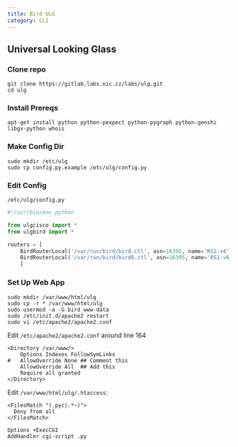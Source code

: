 ```yaml
---
title: Bird ULG
category: CLI
---
```

## Universal Looking Glass

### Clone repo

```
git clone https://gitlab.labs.nic.cz/labs/ulg.git
cd ulg
```

### Install Prereqs

```
apt-get install python python-pexpect python-pygraph python-genshi libgv-python whois
```

### Make Config Dir

```
sudo mkdir /etc/ulg
sudo cp config.py.example /etc/ulg/config.py
```

### Edit Config

`/etc/ulg/config.py`

```python
#!/usr/bin/env python

from ulgcisco import *
from ulgbird import *

routers = [
    BirdRouterLocal('/var/run/bird/bird.ctl', asn=16395, name='RS1-v4'),
    BirdRouterLocal('/var/run/bird/bird6.ctl', asn=16395, name='RS1-v6')
    ]
```

### Set Up Web App

```
sudo mkdir /var/www/html/ulg
sudo cp -r * /var/www/html/ulg
sudo usermod -a -G bird www-data
sudo /etc/init.d/apache2 restart
sudo vi /etc/apache2/apache2.conf
```

Edit `/etc/apache2/apache2.conf` around line 164

```
<Directory /var/www/>
	Options Indexes FollowSymLinks
#	AllowOverride None ## Comment this 
	AllowOverride All  ## Add this
	Require all granted
</Directory>
```

Edit `/var/www/html/ulg/.htaccess`:

```
<FilesMatch "(.pyc|.*~)">
  Deny from all
</FilesMatch>

Options +ExecCGI
AddHandler cgi-script .py
```
